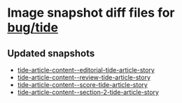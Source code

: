 # Image snapshot diff files for [bug/tide](https://github.com/brightsitesconsulting/indy-pwamp/pull/2303)

## Updated snapshots
- [tide-article-content--editorial-tide-article-story](./tide-article-content--editorial-tide-article-story)
- [tide-article-content--review-tide-article-story](./tide-article-content--review-tide-article-story)
- [tide-article-content--score-tide-article-story](./tide-article-content--score-tide-article-story)
- [tide-article-content--section-2-tide-article-story](./tide-article-content--section-2-tide-article-story)
